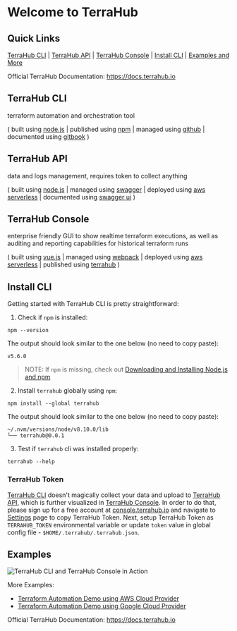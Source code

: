 # Welcome to TerraHub

## Quick Links

[TerraHub CLI](#terrahub-cli) | [TerraHub API](#terrahub-api) | [TerraHub Console](#terrahub-console) | [Install CLI](#install-cli) | [Examples and More](#examples)

Official TerraHub Documentation: https://docs.terrahub.io


## TerraHub CLI

terraform automation and orchestration tool

( built using [node.js](https://nodejs.org)
| published using [npm](https://www.npmjs.com/package/terrahub)
| managed using [github](https://github.com/tfxor/terrahub)
| documented using [gitbook](https://docs.terrahub.io) )


## TerraHub API

data and logs management, requires token to collect anything

( built using [node.js](https://nodejs.org)
| managed using [swagger](https://www.terrahub.io/api)
| deployed using [aws serverless](https://aws.amazon.com/serverless)
| documented using [swagger ui](https://www.terrahub.io/api) )


## TerraHub Console

enterprise friendly GUI to show realtime terraform executions, as well as
auditing and reporting capabilities for historical terraform runs

( built using [vue.js](https://vuejs.org)
| managed using [webpack](https://webpack.js.org)
| deployed using [aws serverless](https://aws.amazon.com/serverless)
| published using [terrahub](https://console.terrahub.io) )


## Install CLI

Getting started with TerraHub CLI is pretty straightforward:

1. Check if `npm` is installed:

  ```shell
  npm --version
  ```

  The output should look similar to the one below (no need to copy paste):

  ```text
  v5.6.0
  ```

  > NOTE: If `npm` is missing, check out [Downloading and Installing Node.js and npm](https://docs.npmjs.com/downloading-and-installing-node-js-and-npm)

2. Install `terrahub` globally using `npm`:

  ```shell
  npm install --global terrahub
  ```

  The output should look similar to the one below (no need to copy paste):

  ```text
  ~/.nvm/versions/node/v8.10.0/lib
  └── terrahub@0.0.1
  ```

3. Test if `terrahub` cli was installed properly:

  ```shell
  terrahub --help
  ```

### TerraHub Token

[TerraHub CLI](https://www.npmjs.com/package/terrahub) doesn't magically collect your data and upload to [TerraHub API](https://www.terrahub.io/api), which is further visualized in [TerraHub Console](https://console.terrahub.io). In order to do that, please sign up for a free account at [console.terrahub.io](https://console.terrahub.io) and navigate to [Settings](https://console.terrahub.io/settings) page to copy TerraHub Token. Next, setup TerraHub Token as `TERRAHUB_TOKEN` environmental variable or update `token` value in global config file - `$HOME/.terrahub/.terrahub.json`.


## Examples

![TerraHub CLI and TerraHub Console in Action](https://raw.githubusercontent.com/tfxor/terrahub/main/docs/images/terrahub-in-action.gif "TerraHub CLI and TerraHub Console in Action")

More Examples:
* [Terraform Automation Demo using AWS Cloud Provider](https://github.com/tfxor/terraform-aws-automation-demo)
* [Terraform Automation Demo using Google Cloud Provider](https://github.com/tfxor/terraform-google-automation-demo)

Official TerraHub Documentation: https://docs.terrahub.io
